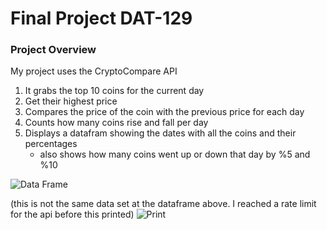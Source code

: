 # Final Project DAT-129

### Project Overview

My project uses the CryptoCompare API
1. It grabs the top 10 coins for the current day
2. Get their highest price
3. Compares the price of the coin with the previous price for each day
4. Counts how many coins rise and fall per day
5. Displays a datafram showing the dates with all the coins and their percentages
    - also shows how many coins went up or down that day by %5 and %10

![Data Frame](img/dataframcoin.jpg)
    
(this is not the same data set at the dataframe above. I reached a rate limit for the api before this printed)
![Print](img/coindisplay.png)
